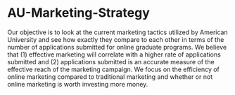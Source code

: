 # AU-Marketing-Strategy
Our objective is to look at the current marketing tactics utilized by American University and see how exactly they compare to each other in terms of the number of applications submitted for online graduate programs. We believe that (1) effective marketing will correlate with a higher rate of applications submitted and (2) applications submitted is an accurate measure of the effective reach of the marketing campaign. We focus on the efficiency of online marketing compared to traditional marketing and whether or not online marketing is worth investing more money.
